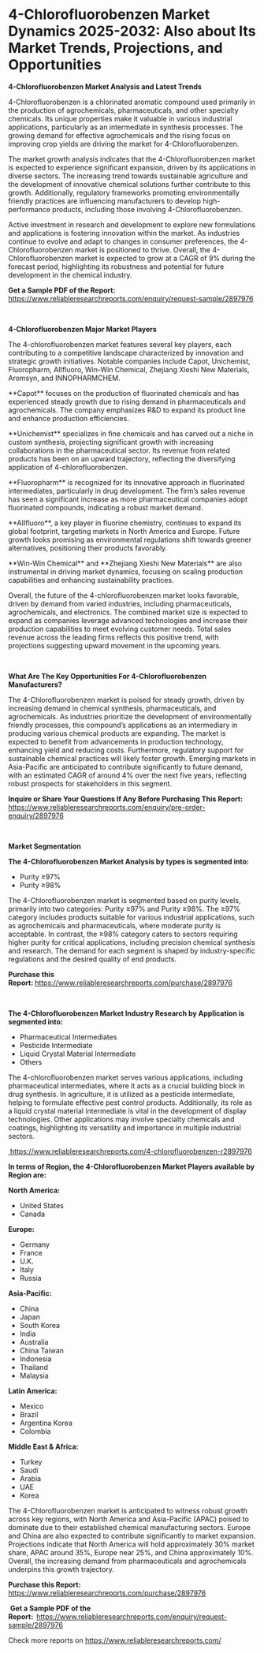 <p><h1>4-Chlorofluorobenzen Market Dynamics 2025-2032: Also about Its Market Trends, Projections, and Opportunities</h1></p><p><strong>4-Chlorofluorobenzen Market Analysis and Latest Trends</strong></p>
<p><p>4-Chlorofluorobenzen is a chlorinated aromatic compound used primarily in the production of agrochemicals, pharmaceuticals, and other specialty chemicals. Its unique properties make it valuable in various industrial applications, particularly as an intermediate in synthesis processes. The growing demand for effective agrochemicals and the rising focus on improving crop yields are driving the market for 4-Chlorofluorobenzen.</p><p>The market growth analysis indicates that the 4-Chlorofluorobenzen market is expected to experience significant expansion, driven by its applications in diverse sectors. The increasing trend towards sustainable agriculture and the development of innovative chemical solutions further contribute to this growth. Additionally, regulatory frameworks promoting environmentally friendly practices are influencing manufacturers to develop high-performance products, including those involving 4-Chlorofluorobenzen.</p><p>Active investment in research and development to explore new formulations and applications is fostering innovation within the market. As industries continue to evolve and adapt to changes in consumer preferences, the 4-Chlorofluorobenzen market is positioned to thrive. Overall, the 4-Chlorofluorobenzen market is expected to grow at a CAGR of 9% during the forecast period, highlighting its robustness and potential for future development in the chemical industry.</p></p>
<p><strong>Get a Sample PDF of the Report:&nbsp;</strong> <a href="https://www.reliableresearchreports.com/enquiry/request-sample/2897976?utm_campaign=3430&utm_medium=2&utm_source=Github&utm_content=ia&utm_term=15032025&utm_id=4-chlorofluorobenzen">https://www.reliableresearchreports.com/enquiry/request-sample/2897976</a></p>
<p>&nbsp;</p>
<p><strong>4-Chlorofluorobenzen Major Market Players</strong></p>
<p><p>The 4-chlorofluorobenzen market features several key players, each contributing to a competitive landscape characterized by innovation and strategic growth initiatives. Notable companies include Capot, Unichemist, Fluoropharm, AIIfluoro, Win-Win Chemical, Zhejiang Xieshi New Materials, Aromsyn, and INNOPHARMCHEM.</p><p>**Capot** focuses on the production of fluorinated chemicals and has experienced steady growth due to rising demand in pharmaceuticals and agrochemicals. The company emphasizes R&D to expand its product line and enhance production efficiencies.</p><p>**Unichemist** specializes in fine chemicals and has carved out a niche in custom synthesis, projecting significant growth with increasing collaborations in the pharmaceutical sector. Its revenue from related products has been on an upward trajectory, reflecting the diversifying application of 4-chlorofluorobenzen.</p><p>**Fluoropharm** is recognized for its innovative approach in fluorinated intermediates, particularly in drug development. The firm’s sales revenue has seen a significant increase as more pharmaceutical companies adopt fluorinated compounds, indicating a robust market demand.</p><p>**AIIfluoro**, a key player in fluorine chemistry, continues to expand its global footprint, targeting markets in North America and Europe. Future growth looks promising as environmental regulations shift towards greener alternatives, positioning their products favorably.</p><p>**Win-Win Chemical** and **Zhejiang Xieshi New Materials** are also instrumental in driving market dynamics, focusing on scaling production capabilities and enhancing sustainability practices.</p><p>Overall, the future of the 4-chlorofluorobenzen market looks favorable, driven by demand from varied industries, including pharmaceuticals, agrochemicals, and electronics. The combined market size is expected to expand as companies leverage advanced technologies and increase their production capabilities to meet evolving customer needs. Total sales revenue across the leading firms reflects this positive trend, with projections suggesting upward movement in the upcoming years.</p></p>
<p>&nbsp;</p>
<p><strong>What Are The Key Opportunities For 4-Chlorofluorobenzen Manufacturers?</strong></p>
<p><p>The 4-Chlorofluorobenzen market is poised for steady growth, driven by increasing demand in chemical synthesis, pharmaceuticals, and agrochemicals. As industries prioritize the development of environmentally friendly processes, this compound’s applications as an intermediary in producing various chemical products are expanding. The market is expected to benefit from advancements in production technology, enhancing yield and reducing costs. Furthermore, regulatory support for sustainable chemical practices will likely foster growth. Emerging markets in Asia-Pacific are anticipated to contribute significantly to future demand, with an estimated CAGR of around 4% over the next five years, reflecting robust prospects for stakeholders in this segment.</p></p>
<p><strong>Inquire or Share Your Questions If Any Before Purchasing This Report:</strong> <a href="https://www.reliableresearchreports.com/enquiry/pre-order-enquiry/2897976?utm_campaign=3430&utm_medium=2&utm_source=Github&utm_content=ia&utm_term=15032025&utm_id=4-chlorofluorobenzen">https://www.reliableresearchreports.com/enquiry/pre-order-enquiry/2897976</a></p>
<p>&nbsp;</p>
<p><strong>Market Segmentation</strong></p>
<p><strong>The 4-Chlorofluorobenzen Market Analysis by types is segmented into:</strong></p>
<p><ul><li>Purity ≥97%</li><li>Purity ≥98%</li></ul></p>
<p><p>The 4-Chlorofluorobenzen market is segmented based on purity levels, primarily into two categories: Purity ≥97% and Purity ≥98%. The ≥97% category includes products suitable for various industrial applications, such as agrochemicals and pharmaceuticals, where moderate purity is acceptable. In contrast, the ≥98% category caters to sectors requiring higher purity for critical applications, including precision chemical synthesis and research. The demand for each segment is shaped by industry-specific regulations and the desired quality of end products.</p></p>
<p><strong>Purchase this Report:&nbsp;</strong><a href="https://www.reliableresearchreports.com/purchase/2897976?utm_campaign=3430&utm_medium=2&utm_source=Github&utm_content=ia&utm_term=15032025&utm_id=4-chlorofluorobenzen">https://www.reliableresearchreports.com/purchase/2897976</a></p>
<p>&nbsp;</p>
<p><strong>The 4-Chlorofluorobenzen Market Industry Research by Application is segmented into:</strong></p>
<p><ul><li>Pharmaceutical Intermediates</li><li>Pesticide Intermediate</li><li>Liquid Crystal Material Intermediate</li><li>Others</li></ul></p>
<p><p>The 4-chlorofluorobenzen market serves various applications, including pharmaceutical intermediates, where it acts as a crucial building block in drug synthesis. In agriculture, it is utilized as a pesticide intermediate, helping to formulate effective pest control products. Additionally, its role as a liquid crystal material intermediate is vital in the development of display technologies. Other applications may involve specialty chemicals and coatings, highlighting its versatility and importance in multiple industrial sectors.</p></p>
<p><a href="https://www.reliableresearchreports.com/4-chlorofluorobenzen-r2897976?utm_campaign=3430&utm_medium=2&utm_source=Github&utm_content=ia&utm_term=15032025&utm_id=4-chlorofluorobenzen">&nbsp;https://www.reliableresearchreports.com/4-chlorofluorobenzen-r2897976</a></p>
<p><strong>In terms of Region, the 4-Chlorofluorobenzen Market Players available by Region are:</strong></p>
<p>
    <p> <strong> North America: </strong>
        <ul>
            <li>United States</li>
            <li>Canada</li>
        </ul>
        </p> 
    <p> <strong> Europe: </strong>
        <ul>
            <li>Germany</li>
            <li>France</li>
            <li>U.K.</li>
            <li>Italy</li>
            <li>Russia</li>
        </ul>
        </p> 
    <p> <strong> Asia-Pacific: </strong>
        <ul>
            <li>China</li>
            <li>Japan</li>
            <li>South Korea</li>
            <li>India</li>
            <li>Australia</li>
            <li>China Taiwan</li>
            <li>Indonesia</li>
            <li>Thailand</li>
            <li>Malaysia</li>
        </ul>
        </p> 
    <p> <strong> Latin America: </strong>
        <ul>
            <li>Mexico</li>
            <li>Brazil</li>
            <li>Argentina Korea</li>
            <li>Colombia</li>
        </ul>
        </p> 
    <p> <strong> Middle East & Africa: </strong>
        <ul>
            <li>Turkey</li>
            <li>Saudi</li>
            <li>Arabia</li>
            <li>UAE</li>
            <li>Korea</li>
        </ul>
    </p>
    </p>
<p><p>The 4-Chlorofluorobenzen market is anticipated to witness robust growth across key regions, with North America and Asia-Pacific (APAC) poised to dominate due to their established chemical manufacturing sectors. Europe and China are also expected to contribute significantly to market expansion. Projections indicate that North America will hold approximately 30% market share, APAC around 35%, Europe near 25%, and China approximately 10%. Overall, the increasing demand from pharmaceuticals and agrochemicals underpins this growth trajectory.</p></p>
<p><strong>Purchase this Report: </strong><a href="https://www.reliableresearchreports.com/purchase/2897976?utm_campaign=3430&utm_medium=2&utm_source=Github&utm_content=ia&utm_term=15032025&utm_id=4-chlorofluorobenzen">https://www.reliableresearchreports.com/purchase/2897976</a></p>
<p>&nbsp;<strong>Get a Sample PDF of the Report:&nbsp;&nbsp;</strong><a href="https://www.reliableresearchreports.com/enquiry/request-sample/2897976?utm_campaign=3430&utm_medium=2&utm_source=Github&utm_content=ia&utm_term=15032025&utm_id=4-chlorofluorobenzen">https://www.reliableresearchreports.com/enquiry/request-sample/2897976</a></p>
<p><strong></strong></p>
<p>Check more reports on <a href="https://www.reliableresearchreports.com/?utm_campaign=3430&utm_medium=2&utm_source=Github&utm_content=ia&utm_term=15032025&utm_id=4-chlorofluorobenzen">https://www.reliableresearchreports.com/</a></p>